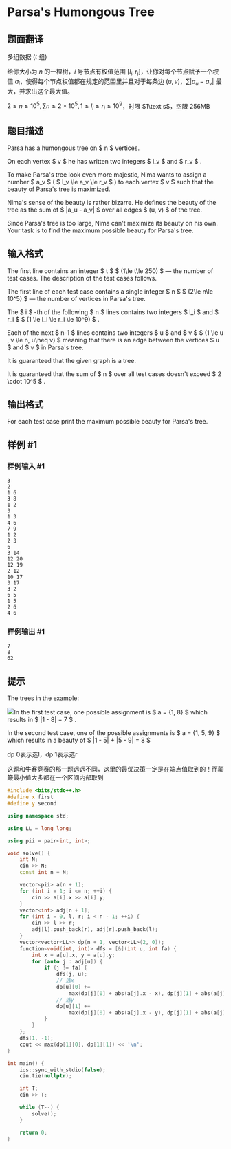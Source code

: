 # Parsa's Humongous Tree

## 题面翻译

多组数据 ($t$ 组)

给你大小为 $n$ 的一棵树，$i$ 号节点有权值范围 $[l_i,r_i]$，让你对每个节点赋予一个权值 $a_i$，使得每个节点权值都在规定的范围里并且对于每条边 $(u,v)$，$\sum{|a_u-a_v|}$ 最大，并求出这个最大值。

$2\le n\le 10^5,\sum n\le 2\times 10^5,1\le l_i\le r_i\le10^9$，时限 $1\text s$，空限 $256\text{MB}$



## 题目描述

Parsa has a humongous tree on $ n $ vertices.

On each vertex $ v $ he has written two integers $ l_v $ and $ r_v $ .

To make Parsa's tree look even more majestic, Nima wants to assign a number $ a_v $ ( $ l_v \le a_v \le r_v $ ) to each vertex $ v $ such that the beauty of Parsa's tree is maximized.

Nima's sense of the beauty is rather bizarre. He defines the beauty of the tree as the sum of $ |a_u - a_v| $ over all edges $ (u, v) $ of the tree.

Since Parsa's tree is too large, Nima can't maximize its beauty on his own. Your task is to find the maximum possible beauty for Parsa's tree.

## 输入格式

The first line contains an integer $ t $ $ (1\le t\le 250) $ — the number of test cases. The description of the test cases follows.

The first line of each test case contains a single integer $ n $ $ (2\le n\le 10^5) $ — the number of vertices in Parsa's tree.

The $ i $ -th of the following $ n $ lines contains two integers $ l_i $ and $ r_i $ $ (1 \le l_i \le r_i \le 10^9) $ .

Each of the next $ n-1 $ lines contains two integers $ u $ and $ v $ $ (1 \le u , v \le n, u\neq v) $ meaning that there is an edge between the vertices $ u $ and $ v $ in Parsa's tree.

It is guaranteed that the given graph is a tree.

It is guaranteed that the sum of $ n $ over all test cases doesn't exceed $ 2 \cdot 10^5 $ .

## 输出格式

For each test case print the maximum possible beauty for Parsa's tree.

## 样例 #1

### 样例输入 #1

```
3
2
1 6
3 8
1 2
3
1 3
4 6
7 9
1 2
2 3
6
3 14
12 20
12 19
2 12
10 17
3 17
3 2
6 5
1 5
2 6
4 6
```

### 样例输出 #1

```
7
8
62
```

## 提示

The trees in the example:

 ![](https://cdn.luogu.com.cn/upload/vjudge_pic/CF1528A/7830790d968daee501b061b313ebb6586c6b6ca7.png)In the first test case, one possible assignment is $ a = \{1, 8\} $ which results in $ |1 - 8| = 7 $ .

In the second test case, one of the possible assignments is $ a = \{1, 5, 9\} $ which results in a beauty of $ |1 - 5| + |5 - 9| = 8 $



dp 0表示选l，dp 1表示选r

这题和牛客竞赛的那一题远远不同，这里的最优决策一定是在端点值取到的！而颠簸最小值大多都在一个区间内部取到

```cpp
#include <bits/stdc++.h>
#define x first
#define y second

using namespace std;

using LL = long long;

using pii = pair<int, int>;

void solve() {
    int N;
    cin >> N;
    const int n = N;

    vector<pii> a(n + 1);
    for (int i = 1; i <= n; ++i) {
        cin >> a[i].x >> a[i].y;
    }
    vector<int> adj[n + 1];
    for (int i = 0, l, r; i < n - 1; ++i) {
        cin >> l >> r;
        adj[l].push_back(r), adj[r].push_back(l);
    }
    vector<vector<LL>> dp(n + 1, vector<LL>(2, 0));
    function<void(int, int)> dfs = [&](int u, int fa) {
    	int x = a[u].x, y = a[u].y;
        for (auto j : adj[u]) {
            if (j != fa) {
                dfs(j, u);
                // 选x
                dp[u][0] +=
                    max(dp[j][0] + abs(a[j].x - x), dp[j][1] + abs(a[j].y - x));
                // 选y
                dp[u][1] +=
                    max(dp[j][0] + abs(a[j].x - y), dp[j][1] + abs(a[j].y - y));
            }
        }
    };
    dfs(1, -1);
    cout << max(dp[1][0], dp[1][1]) << '\n';
}

int main() {
    ios::sync_with_stdio(false);
    cin.tie(nullptr);

    int T;
    cin >> T;

    while (T--) {
        solve();
    }

    return 0;
}
```

